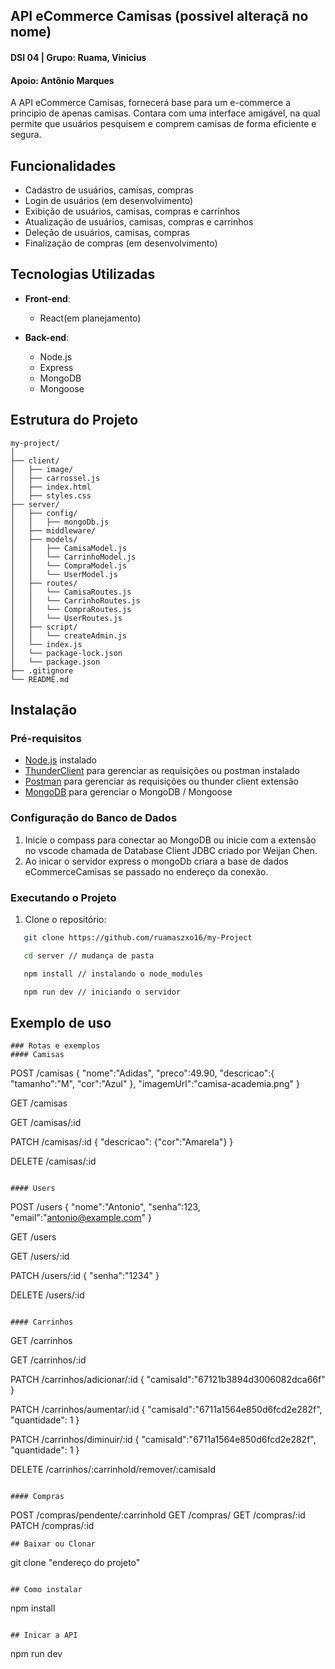 ## API eCommerce Camisas (possivel alteraçã no nome)

#### DSI 04 | Grupo: Ruama, Vinicius
#### Apoio: Antônio Marques
A API eCommerce Camisas, fornecerá base para um e-commerce a principio de apenas camisas. Contara com uma interface amigável, na qual permite que usuários pesquisem e comprem camisas de forma eficiente e segura.

## Funcionalidades

- Cadastro de usuários, camisas, compras
- Login de usuários (em desenvolvimento)
- Exibição de usuários, camisas, compras e carrinhos
- Atualização de usuários, camisas, compras e carrinhos
- Deleção de usuários, camisas, compras 
- Finalização de compras (em desenvolvimento)

## Tecnologias Utilizadas

- **Front-end**: 
  - React(em planejamento)

- **Back-end**:
  - Node.js
  - Express
  - MongoDB
  - Mongoose

## Estrutura do Projeto
```
my-project/
│
├── client/
│   ├── image/
│   ├── carrossel.js
│   ├── index.html
│   ├── styles.css
├── server/
│   ├── config/
│   │   ├── mongoDb.js
│   ├── middleware/
│   ├── models/
│   │   ├── CamisaModel.js
│   │   └── CarrinhoModel.js
│   │   └── CompraModel.js
│   │   └── UserModel.js
│   ├── routes/
│   │   └── CamisaRoutes.js
│   │   └── CarrinhoRoutes.js
│   │   └── CompraRoutes.js
│   │   └── UserRoutes.js
│   ├── script/
│   │   └── createAdmin.js
│   └── index.js
│   └── package-lock.json
│   └── package.json
├── .gitignore
└── README.md
```

## Instalação

### Pré-requisitos

- [Node.js](https://nodejs.org/) instalado
- [ThunderClient](https://www.thunderclient.com/) para gerenciar as requisições ou postman instalado
- [Postman](https://www.postman.com/downloads/) para gerenciar as requisições ou thunder client extensão
- [MongoDB](https://www.mongodb.com/try/download/community) para gerenciar o MongoDB / Mongoose

### Configuração do Banco de Dados

1. Inicie o compass para conectar ao MongoDB ou inicie com a extensão no vscode chamada de Database Client JDBC criado por Weijan Chen.
2. Ao inicar o servidor express o mongoDb criara a base de dados eCommerceCamisas se passado no endereço da conexão.

### Executando o Projeto

1. Clone o repositório:
```bash
   git clone https://github.com/ruamaszxo16/my-Project

   cd server // mudança de pasta

   npm install // instalando o node_modules

   npm run dev // iniciando o servidor
```

## Exemplo de uso

```
### Rotas e exemplos
#### Camisas

```
POST    /camisas
{
  "nome":"Adidas",
  "preco":49.90,
  "descricao":{ 
    "tamanho":"M", 
    "cor":"Azul"
  },
  "imagemUrl":"camisa-academia.png"
}

GET     /camisas

GET     /camisas/:id

PATCH   /camisas/:id
{
  "descricao": {"cor":"Amarela"}
}

DELETE  /camisas/:id
```

#### Users
```
POST    /users
{
 "nome":"Antonio",
 "senha":123,
 "email":"antonio@example.com"
}

GET     /users

GET     /users/:id

PATCH   /users/:id
{
 "senha":"1234"
}

DELETE  /users/:id
```

#### Carrinhos
```
GET     /carrinhos

GET     /carrinhos/:id

PATCH   /carrinhos/adicionar/:id
{
 "camisaId":"67121b3894d3006082dca66f"
}

PATCH   /carrinhos/aumentar/:id
{
 "camisaId":"6711a1564e850d6fcd2e282f",
 "quantidade": 1
}

PATCH   /carrinhos/diminuir/:id
{
  "camisaId":"6711a1564e850d6fcd2e282f",
  "quantidade": 1
}

DELETE  /carrinhos/:carrinhoId/remover/:camisaId
```

#### Compras
```
POST   /compras/pendente/:carrinhoId
GET    /compras/
GET    /compras/:id
PATCH  /compras/:id
```
## Baixar ou Clonar 
```
git clone "endereço do projeto"
```

## Como instalar
```
npm install
```

## Inicar a API
```
npm run dev
```
